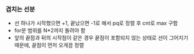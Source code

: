 ### 겹치는 선분

- 선 하나가 시작했으면 +1, 끝났으면 -1로 해서 pq로 정렬 후 cnt로 max 구함
- for문 범위를 N*2까지 돌려야 함
- 앞의 끝점과 뒤의 시작점이 같은 경우 끝점이 포함되지 않는 상태로 선이 그어지기 때문에, 끝점이 먼저 오게끔 정렬